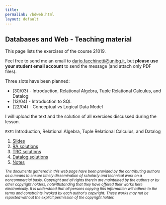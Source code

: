 ```yaml
---
title: 
permalink: /bdweb.html
layout: default
---
```


## Databases and Web - Teaching material

This page lists the exercises of the course 21019.

Feel free to send me an email to <dario.facchinetti@unibg.it>, but **please use your student email account** to send the message (and attach only PDF files). 

Three slots have been planned:

* (30/03) - Introduction, Relational Algebra, Tuple Relational Calculus, and Datalog
* (13/04) - Introduction to SQL
* (22/04) - Conceptual vs Logical Data Model

I will upload the text and the solution of all exercises discussed during the lesson.

`EXE1` Introduction, Relational Algebra, Tuple Relational Calculus, and Datalog
>
1. [Slides](https://drive.google.com/file/d/1E6Pv3g8YYi0qkP3TT_YHsOGrv7kH3iaX/view?usp=sharing)
2. [RA solutions](https://drive.google.com/file/d/1jhMktu2S8t-6F5CB97lnmd_6xqK-Wqq1/view?usp=sharing)
3. [TRC solutions](https://drive.google.com/file/d/1n18LZfDrt3UaAH2vAiI2N0gHX_k6vJSY/view?usp=sharing)
4. [Datalog solutions](https://drive.google.com/file/d/1puNPEH0br-WPton-V65cmLicd4AKvEO2/view?usp=sharing)
5. [Notes](https://drive.google.com/file/d/1ZePyRrW8gX-kr_dp3rWnNF4OTnOXYSje/view?usp=sharing)

<small> _The documents gathered in this web page have been provided by the contributing authors as a means to ensure timely dissemination of scholarly and technical work on a noncommercial basis. Copyright and all rights therein are maintained by the authors or by other copyright holders, notwithstanding that they have offered their works here electronically. It is understood that all persons copying this information will adhere to the terms and constraints invoked by each author's copyright. These works may not be reposted without the explicit permission of the copyright holder._</small>
